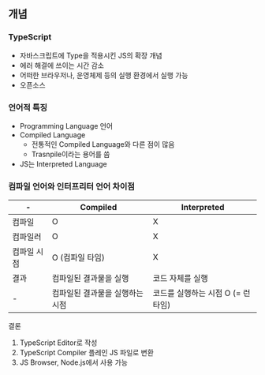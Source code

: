 ## 개념

### TypeScript

- 자바스크립트에 Type을 적용시킨 JS의 확장 개념
- 에러 해결에 쓰이는 시간 감소
- 어떠한 브라우저나, 운영체제 등의 실행 환경에서 실행 가능
- 오픈소스

### 언어적 특징

- Programming Language 언어
- Compiled Language
    - 전통적인 Compiled Language와 다른 점이 많음
    - Trasnpile이라는 용어를 씀
- JS는 Interpreted Language

### 컴파일 언어와 인터프리터 언어 차이점

&#45; | Compiled | Interpreted
--|--|--
컴파일 | O | X
컴파일러 | O | X
컴파일 시점 | O (컴파일 타임) | X
결과 | 컴파일된 결과물을 실행 |코드 자체를 실행
&#45; | 컴파일된 결과물을 실행하는 시점 | 코드를 실행하는 시점 O (= 런타임)

결론

1. TypeScript Editor로 작성
2. TypeScript Compiler 플레인 JS 파일로 변환
3. JS Browser, Node.js에서 사용 가능